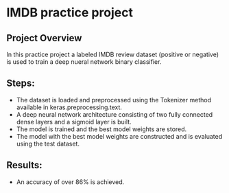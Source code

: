 # IMDB practice project

## Project Overview
In this practice project a labeled IMDB review dataset (positive or negative) is used to train a deep nueral network binary classifier.

## Steps:
* The dataset is loaded and preprocessed using the Tokenizer method available in keras.preprocessing.text.
* A deep neural network architecture consisting of two fully connected dense layers and a sigmoid layer is built.
* The model is trained and the best model weights are stored.
* The model with the best model weights are constructed and is evaluated using the test dataset.

## Results:
* An accuracy of over 86% is achieved.

